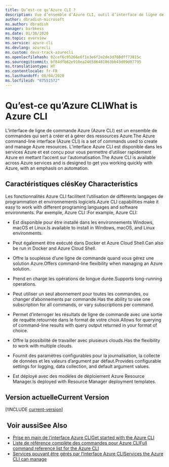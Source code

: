 ```yaml
---
title: Qu’est-ce qu’Azure CLI ?
description: Vue d’ensemble d’Azure CLI, outil d’interface de ligne de commande conçu pour créer et gérer des ressources Azure maintenant disponibles dans les environnements Windows, macOS et Linux.
author: dbradish-microsoft
ms.author: dbradish
manager: barbkess
ms.date: 01/30/2020
ms.topic: overview
ms.service: azure-cli
ms.devlang: azurecli
ms.custom: devx-track-azurecli
ms.openlocfilehash: 02cef6c95266e6f1e3e6f2e2de3d708dff73815c
ms.sourcegitcommit: bf84dfb62e910ea246586481863bb43d09d07795
ms.translationtype: HT
ms.contentlocale: fr-FR
ms.lasthandoff: 08/04/2020
ms.locfileid: "87551572"
---
```

# <a name="what-is-azure-cli"></a><span data-ttu-id="d5d62-103">Qu’est-ce qu’Azure CLI</span><span class="sxs-lookup"><span data-stu-id="d5d62-103">What is Azure CLI</span></span>

<span data-ttu-id="d5d62-104">L’interface de ligne de commande Azure (Azure CLI) est un ensemble de commandes qui sert à créer et à gérer des ressources Azure.</span><span class="sxs-lookup"><span data-stu-id="d5d62-104">The Azure command-line interface (Azure CLI) is a set of commands used to create and manage Azure resources.</span></span>  <span data-ttu-id="d5d62-105">L’interface Azure CLI est disponible dans les services Azure et est conçu pour vous permettre d’utiliser rapidement Azure en mettant l’accent sur l’automatisation.</span><span class="sxs-lookup"><span data-stu-id="d5d62-105">The Azure CLI is available across Azure services and is designed to get you working quickly with Azure, with an emphasis on automation.</span></span>

## <a name="key-characteristics"></a><span data-ttu-id="d5d62-106">Caractéristiques clés</span><span class="sxs-lookup"><span data-stu-id="d5d62-106">Key Characteristics</span></span>

<span data-ttu-id="d5d62-107">Les fonctionnalités Azure CLI facilitent l’utilisation de différents langages de programmation et environnements logiciels.</span><span class="sxs-lookup"><span data-stu-id="d5d62-107">Azure CLI capabilities make it easy to work with different programing languages and software environments.</span></span>  <span data-ttu-id="d5d62-108">Par exemple, Azure CLI :</span><span class="sxs-lookup"><span data-stu-id="d5d62-108">For example, Azure CLI:</span></span>

- <span data-ttu-id="d5d62-109">Est disponible pour être installé dans les environnements Windows, macOS et Linux.</span><span class="sxs-lookup"><span data-stu-id="d5d62-109">Is available to install in Windows, macOS, and Linux environments.</span></span>

- <span data-ttu-id="d5d62-110">Peut également être exécuté dans Docker et Azure Cloud Shell.</span><span class="sxs-lookup"><span data-stu-id="d5d62-110">Can also be run in Docker and Azure Cloud Shell.</span></span>
- <span data-ttu-id="d5d62-111">Offre la souplesse d’une ligne de commande quand vous gérez une solution Azure.</span><span class="sxs-lookup"><span data-stu-id="d5d62-111">Offers command-line flexibility when managing an Azure solution.</span></span>
- <span data-ttu-id="d5d62-112">Prend en charge les opérations de longue durée.</span><span class="sxs-lookup"><span data-stu-id="d5d62-112">Supports long-running operations.</span></span>
- <span data-ttu-id="d5d62-113">Peut utiliser un seul abonnement pour toutes les commandes, ou changer d’abonnements par commande.</span><span class="sxs-lookup"><span data-stu-id="d5d62-113">Has the ability to use one subscription for all commands, or vary subscriptions per command.</span></span>
- <span data-ttu-id="d5d62-114">Permet d’interroger les résultats de ligne de commande avec une sortie de requête retournée dans le format de votre choix.</span><span class="sxs-lookup"><span data-stu-id="d5d62-114">Allows for querying of command-line results with query output returned in your format of choice.</span></span>
- <span data-ttu-id="d5d62-115">Offre la possibilité de travailler avec plusieurs clouds.</span><span class="sxs-lookup"><span data-stu-id="d5d62-115">Has the flexibility to work with multiple clouds.</span></span>
- <span data-ttu-id="d5d62-116">Fournit des paramètres configurables pour la journalisation, la collecte de données et les valeurs d’argument par défaut.</span><span class="sxs-lookup"><span data-stu-id="d5d62-116">Provides configurable settings for logging, data collection, and default argument values.</span></span>
- <span data-ttu-id="d5d62-117">Est déployé avec des modèles de déploiement Azure Resource Manager.</span><span class="sxs-lookup"><span data-stu-id="d5d62-117">Is deployed with Resource Manager deployment templates.</span></span>

## <a name="current-version"></a><span data-ttu-id="d5d62-118">Version actuelle</span><span class="sxs-lookup"><span data-stu-id="d5d62-118">Current Version</span></span>

[!INCLUDE [current-version](includes/current-version.md)]

## <a name="see-also"></a><span data-ttu-id="d5d62-119"> Voir aussi</span><span class="sxs-lookup"><span data-stu-id="d5d62-119">See Also</span></span>

- [<span data-ttu-id="d5d62-120">Prise en main de l’interface Azure CLI</span><span class="sxs-lookup"><span data-stu-id="d5d62-120">Get started with the Azure CLI</span></span>](get-started-with-azure-cli.md)
- [<span data-ttu-id="d5d62-121">Liste de référence complète des commandes pour Azure CLI</span><span class="sxs-lookup"><span data-stu-id="d5d62-121">Full command reference list for the Azure CLI</span></span>](/cli/azure/reference-index)
- [<span data-ttu-id="d5d62-122">Services pouvant être gérés par l’interface Azure CLI</span><span class="sxs-lookup"><span data-stu-id="d5d62-122">Services the Azure CLI can manage</span></span>](azure-services-the-azure-cli-can-manage.md)
